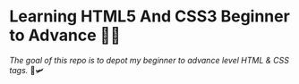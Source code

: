 # Learning HTML5 And CSS3 Beginner to Advance 🗽🚀

*The goal of this repo is to depot my beginner to advance level HTML & CSS tags.* 🚀🛩

   
